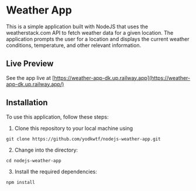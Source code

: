 # Weather App
This is a simple application built with NodeJS that uses the weatherstack.com API to fetch weather data for a given location. The application prompts the user for a location and displays the current weather conditions, temperature, and other relevant information.

## Live Preview

See the app live at [https://weather-app-dk.up.railway.app](https://weather-app-dk.up.railway.app/)

## Installation

To use this application, follow these steps:

1. Clone this repository to your local machine using 
```
git clone https://github.com/yodkwtf/nodejs-weather-app.git
```
2. Change into the directory: 
```
cd nodejs-weather-app
```
3. Install the required dependencies: 
```
npm install
```
